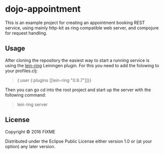 # dojo-appointment

This is an example project for creating an appointment booking REST
service, using mainly http-kit as ring compatible web server, and
compojure for request handling.

## Usage

After cloning the repository the easiest way to start a running
service is using the
[lein-ring](https://github.com/weavejester/lein-ring) Leiningen
plugin. For this you need to add the folowing to your profiles.clj:

> {:user {:plugins [[lein-ring "0.9.7"]]}}

Then you can go cd into the root project and start up the server with
the following command:

> lein ring server

## License

Copyright © 2016 FIXME

Distributed under the Eclipse Public License either version 1.0 or (at
your option) any later version.
